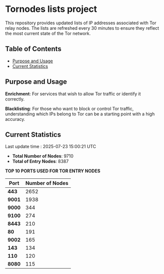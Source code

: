 # Tornodes lists project

This repository provides updated lists of IP addresses associated with Tor relay nodes. The lists are refreshed every 30 minutes to ensure they reflect the most current state of the Tor network.

## Table of Contents

- [Purpose and Usage](#purpose-and-usage)
- [Current Statistics](#current-statistics)


## Purpose and Usage

**Enrichment**: For services that wish to allow Tor traffic or identify it correctly.

**Blacklisting**: For those who want to block or control Tor traffic, understanding which IPs belong to Tor can be a starting point with a high accuracy.

## Current Statistics

Last update time : 2025-07-23 15:00:21 UTC

- **Total Number of Nodes**: 9710
- **Total of Entry Nodes**: 8387

**TOP 10 PORTS USED FOR TOR ENTRY NODES**

| **Port** | **Number of Nodes** |
|------|-----------------|
| **443**   | 2652  |
| **9001**   | 1938  |
| **9000**   | 344  |
| **9100**   | 274  |
| **8443**   | 210  |
| **80**   | 191  |
| **9002**   | 165  |
| **143**   | 134  |
| **110**   | 120  |
| **8080**   | 115  |

